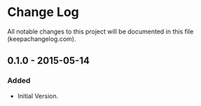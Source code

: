 # Change Log
All notable changes to this project will be documented in this file (keepachangelog.com).

## 0.1.0 - 2015-05-14
### Added
- Initial Version.
